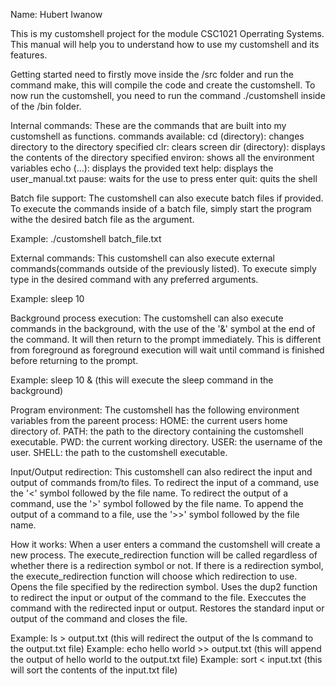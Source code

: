 Name: Hubert Iwanow

This is my customshell project for the module CSC1021 Operrating Systems.
This manual will help you to understand how to use my customshell and its features.

Getting started need to firstly move inside the /src folder and run the command make, this will compile the code and create the customshell. To now run the customshell, you need to run the command ./customshell inside of the /bin folder.

Internal commands:
These are the commands that are built into my customshell as functions.
commands available:
cd (directory):  changes directory to the directory specified
clr:             clears screen
dir (directory): displays the contents of the directory specified
environ:         shows all the environment variables
echo (...):      displays the provided text
help:            displays the user_manual.txt
pause:           waits for the use to press enter
quit:            quits the shell

Batch file support:
The customshell can also execute batch files if provided. To execute the commands inside of a batch file, simply start the program withe the desired batch file as the argument.

Example: ./customshell batch_file.txt

External commands:
This customshell can also execute external commands(commands outside of the previously listed). To execute simply type in the desired command with any preferred arguments.

Example: sleep 10

Background process execution: The customshell can also execute commands in the background, with the use of the '&' symbol at the end of the command. It will then return to the prompt immediately. This is different from foreground as foreground execution will wait until command is finished before returning to the prompt.

Example: sleep 10 & (this will execute the sleep command in the background)

Program environment: The customshell has the following environment variables from the pareent process: HOME: the current users home directory of. PATH: the path to the directory containing the customshell executable. PWD: the current working directory. USER: the username of the user. SHELL: the path to the customshell executable.

Input/Output redirection: This customshell can also redirect the input and output of commands from/to files. To redirect the input of a command, use the '<' symbol followed by the file name. To redirect the output of a command, use the '>' symbol followed by the file name.
To append the output of a command to a file, use the '>>' symbol followed by the file name.

How it works: When a user enters a command the customshell will create a new process. The execute_redirection function will be called regardless of whether there is a redirection symbol or not. If there is a redirection symbol, the execute_redirection function will choose which redirection to use. Opens the file specified by the redirection symbol. Uses the dup2 function to redirect the input or output of the command to the file.
Execcutes the command with the redirected input or output. Restores the standard input or output of the command and closes the file.

Example: ls > output.txt (this will redirect the output of the ls command to the output.txt file)
Example: echo hello world >> output.txt (this will append the output of hello world to the output.txt file)
Example: sort < input.txt (this will sort the contents of the input.txt file)
